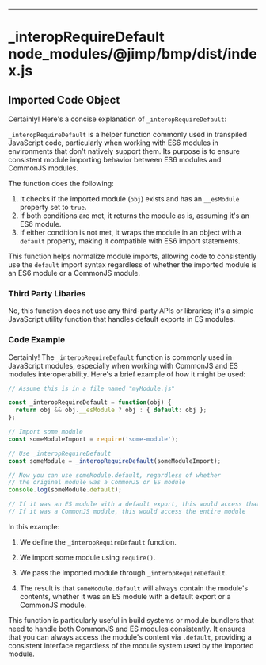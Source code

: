 

  
---
# _interopRequireDefault node_modules/@jimp/bmp/dist/index.js
## Imported Code Object
Certainly! Here's a concise explanation of `_interopRequireDefault`:

`_interopRequireDefault` is a helper function commonly used in transpiled JavaScript code, particularly when working with ES6 modules in environments that don't natively support them. Its purpose is to ensure consistent module importing behavior between ES6 modules and CommonJS modules.

The function does the following:

1. It checks if the imported module (`obj`) exists and has an `__esModule` property set to `true`.
2. If both conditions are met, it returns the module as is, assuming it's an ES6 module.
3. If either condition is not met, it wraps the module in an object with a `default` property, making it compatible with ES6 import statements.

This function helps normalize module imports, allowing code to consistently use the `default` import syntax regardless of whether the imported module is an ES6 module or a CommonJS module.

### Third Party Libaries

No, this function does not use any third-party APIs or libraries; it's a simple JavaScript utility function that handles default exports in ES modules.

### Code Example

Certainly! The `_interopRequireDefault` function is commonly used in JavaScript modules, especially when working with CommonJS and ES modules interoperability. Here's a brief example of how it might be used:

```javascript
// Assume this is in a file named "myModule.js"

const _interopRequireDefault = function(obj) {
  return obj && obj.__esModule ? obj : { default: obj };
};

// Import some module
const someModuleImport = require('some-module');

// Use _interopRequireDefault
const someModule = _interopRequireDefault(someModuleImport);

// Now you can use someModule.default, regardless of whether
// the original module was a CommonJS or ES module
console.log(someModule.default);

// If it was an ES module with a default export, this would access that
// If it was a CommonJS module, this would access the entire module
```

In this example:

1. We define the `_interopRequireDefault` function.

2. We import some module using `require()`.

3. We pass the imported module through `_interopRequireDefault`.

4. The result is that `someModule.default` will always contain the module's contents, whether it was an ES module with a default export or a CommonJS module.

This function is particularly useful in build systems or module bundlers that need to handle both CommonJS and ES modules consistently. It ensures that you can always access the module's content via `.default`, providing a consistent interface regardless of the module system used by the imported module.


  
